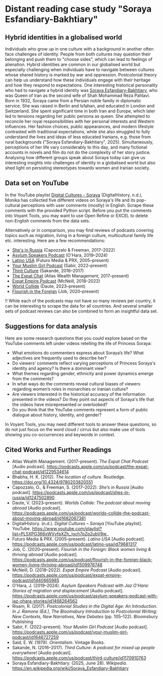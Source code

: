 # Distant reading case study "Soraya Esfandiary-Bakhtiary"

## Hybrid identities in a globalised world

Individuals who grow up in one culture with a background in another often face challenges of identity. People from both cultures may question their belonging and push them to "choose sides", which can lead to feelings of alienation. Hybrid identities are common in our globalised world but especially challenging when individuals have to navigate between cultures whose shared history is marked by war and oppression. Postcolonial theory can help us understand how these individuals engage with their heritage and how they respond to expectations. One interesting historical personality who had to navigate a hybrid identity was [Soraya Esfandiary-Bakhtiary](https://en.wikipedia.org/wiki/Soraya_Esfandiary-Bakhtiary), who was Queen of Iran as the second wife of Shah Mohammad Reza Pahlavi. Born in 1932, Soraya came from a Persian noble family in diplomatic service. She was raised in Berlin and Isfahan, and educated in London and Switzerland. She spent significant time in both Iran and Europe, which later led to tensions regarding her public persona as queen. She attempted to reconcile her royal responsibilities with her personal interests and Western influences. Her fashion choices, public appearances, and modern lifestyle contrasted with traditional expectations, while she also struggled to fully understand the lives and ideas of less educated Iranians, e.g. those from rural backgrounds ("Soraya Esfandiary-Bakhtiary", 2025). Simultaneously, perceptions of her life vary considerably to this day, and many fictional accounts in novels and film do not do the complexity of her story justice. Analysing how different groups speak about Soraya today can give us interesting insights into challenges of identity in a globalised world but also shed light on persisting stereotypes towards women and Iranian society.

 ## Data set on YouTube

 In the YouTube playlist [Digital Cultures - Soraya](https://youtube.com/playlist?list=PL5XPG366xWVvfpXZh_joch7pZp2ubV9w_&si=Xp1EaM2EgDo_5wh7) (DigitalHistory, n.d.), Monika has collected five different videos on Soraya's life and its pop-cultural perceptions with user comments (mostly) in English. Scrape these comments with the provided Python script. Before you put the comments into Voyant Tools, you may want to use Open Refine or EXCEL to delete non-English comments from the data sets.

 Alternatively or in comparison, you may find reviews of podcasts covering topics such as migration, living in a foreign culture, multicultural family life etc. interesting. Here are a few recommendations:

- [She's in Russia](https://podcasts.apple.com/us/podcast/shes-in-russia/id1247502890) (Capozzalo & Freeman, 2017–2022)
- [Asylum Speakers Podcast](https://podcasts.apple.com/us/podcast/asylum-speakers-podcast-with-jaz-ohara-stories/id1468264562) (O'Hara, 2019–2024)
- [Latino USA](https://podcasts.apple.com/us/podcast/latino-usa/id79681317) (Futuro Media & PRX, 2005–present)
- [Your Muslim Girl Podcast](https://podcasts.apple.com/us/podcast/your-muslim-girl-podcast/id1646727259) (Sabir, 2022–present)
- [Third Culture](https://podcasts.apple.com/us/podcast/third-culture/id1170910763) (Sakande, 2016–2017)
- [The Expat Chat](https://podcasts.apple.com/us/podcast/the-expat-chat/id1039954169) (Atlas Wealth Management, 2017–present)
- [Expat Empire Podcast](https://podcasts.apple.com/us/podcast/expat-empire-podcast/id1440665985) (McNeill, 2018–2022)
- [World Collide](https://podcasts.apple.com/us/podcast/worlds-collide-the-podcast-about-moving-abroad/id1682067381) (Daute, 2023–present)
- [Flourish in the Foreign](https://podcasts.apple.com/us/podcast/flourish-in-the-foreign-black-women-living-thriving-abroad/id1509976748) (Job, 2020–present)

:bangbang: While each of the podcasts may not have so many reviews per country, it can be interesting to scrape the data for all countries. And several smaller sets of podcast reviews can also be combined to form an insightful data set.

 ## Suggestions for data analysis

Here are some research questions that you could explore based on the YouTube comments left under videos retelling the life of Princess Soraya:

* What emotions do commenters express about Soraya’s life? What adjectives are frequently used to describe her?
* Do viewers’ comments reflect varying perceptions of Princess Soraya's identity and agency? Is there a dominant view?
* What themes regarding gender, ethnicity and power dynamics emerge from the comments?
* In what ways do the comments reveal cultural biases of viewers regarding women’s roles in monarchies or Iranian culture?
* Are viewers interested in the historical accuracy of the information presented in the videos? Do they point out aspects of Soraya's life that the videos have misrepresented or overlooked?
* Do you think that the YouTube comments represent a form of public dialogue about history, identity, and gender?

In Voyant Tools, you may need different tools to answer these questions, so do not just focus on the word cloud / cirrus but also make use of tools showing you co-occurrences and keywords in context.

## Cited Works and Further Readings 

- Atlas Wealth Management. (2017–present). *The Expat Chat Podcast* [Audio podcast]. https://podcasts.apple.com/us/podcast/the-expat-chat-podcast/id1229534614
- Bhabha, H. K. (2012). *The location of culture*. Routledge. https://doi.org/10.4324/9780203820551
- Capozzalo, O., & Freeman, S. (2017–2022). *She’s in Russia* [Audio podcast]. https://podcasts.apple.com/us/podcast/shes-in-russia/id1247502890
- Daute, V. (2023–present). *Worlds Collide: The podcast about moving abroad* [Audio podcast]. https://podcasts.apple.com/us/podcast/worlds-collide-the-podcast-about-moving-abroad/id1682067381
- DigitalHistory. (n.d.). *Digital Cultures – Soraya* [YouTube playlist]. YouTube. https://www.youtube.com/playlist?list=PL5XPG366xWVvfpXZh_joch7pZp2ubV9w_
- Futuro Media & PRX. (2005–present). *Latino USA* [Audio podcast]. https://podcasts.apple.com/us/podcast/latino-usa/id79681317
- Job, C. (2020–present). *Flourish in the Foreign: Black women living & thriving abroad* [Audio podcast]. https://podcasts.apple.com/us/podcast/flourish-in-the-foreign-black-women-living-thriving-abroad/id1509976748
- McNeill, D. (2018–2022). *Expat Empire Podcast* [Audio podcast]. https://podcasts.apple.com/us/podcast/expat-empire-podcast/id1440665985
- O'Hara, J. (2019–2024). *Asylum Speakers Podcast with Jaz O'Hara: Stories of migration and displacement* [Audio podcast]. https://podcasts.apple.com/us/podcast/asylum-speakers-podcast-with-jaz-ohara-stories/id1468264562
- Risam, R. (2017). *Postcolonial Studies in the Digital Age: An Introduction. In J. Ramone (Ed.), The Bloomsbury Introduction to Postcolonial Writing: New Contexts, New Narratives, New Debates* (pp. 105–122). Bloomsbury Publishing
- Sabir, F. (2022–present). *Your Muslim Girl Podcast* [Audio podcast]. https://podcasts.apple.com/us/podcast/your-muslim-girl-podcast/id1646727259
- Said, E. W. (1979). *Orientalism*. Vintage Books. 
- Sakande, N. (2016–2017). *Third Culture: A podcast for mixed up people everywhere!* [Audio podcast]. https://podcasts.apple.com/us/podcast/third-culture/id1170910763
- Soraya Esfandiary-Bakhtiary. (2025, June 28). *Wikipedia.* https://en.wikipedia.org/wiki/Soraya_Esfandiary-Bakhtiary
